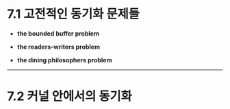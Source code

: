 # 7.1 고전적인 동기화 문제들

* **the bounded buffer problem**

* **the readers-writers problem**

* **the dining philosophers problem**

* * *

# 7.2 커널 안에서의 동기화

